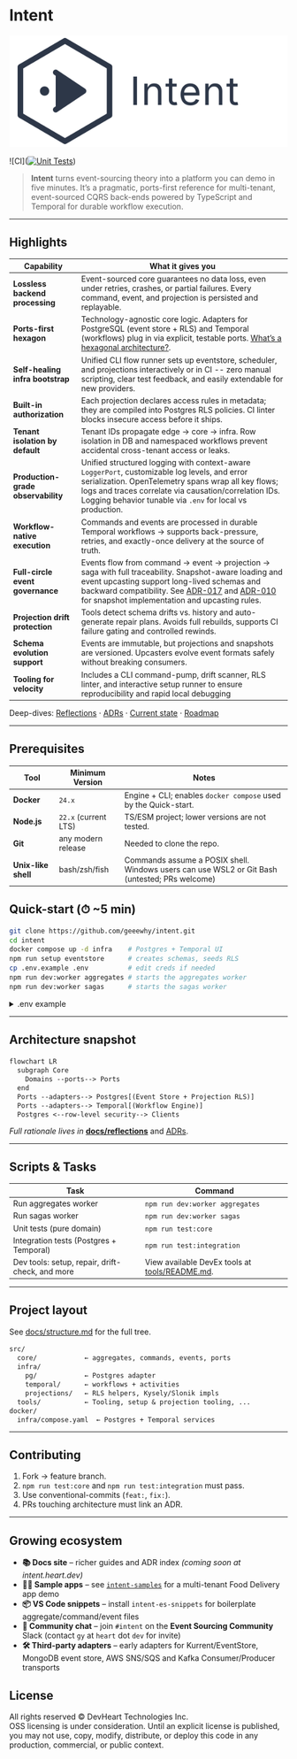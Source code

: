 # Intent

![Intent logo](docs/assets/logo-text.svg)

![CI]([![Unit Tests](https://github.com/geeewhy/intent/actions/workflows/unit-tests.yml/badge.svg)](https://github.com/geeewhy/intent/actions/workflows/unit-tests.yml))

> **Intent** turns event-sourcing theory into a platform you can demo in five minutes. It’s a pragmatic, ports-first reference for multi-tenant, event-sourced CQRS back-ends powered by TypeScript and Temporal for durable workflow execution.

---

## Highlights

| Capability                      | What it gives you                                                                                                                                                                                                                                                                                                             |
|--------------------------------|-------------------------------------------------------------------------------------------------------------------------------------------------------------------------------------------------------------------------------------------------------------------------------------------------------------------------------|
| **Lossless backend processing** | Event-sourced core guarantees no data loss, even under retries, crashes, or partial failures. Every command, event, and projection is persisted and replayable.                                                                                                                                                               |
| **Ports-first hexagon**         | Technology-agnostic core logic. Adapters for PostgreSQL (event store + RLS) and Temporal (workflows) plug in via explicit, testable ports. [What’s a hexagonal architecture?](https://en.wikipedia.org/wiki/Hexagonal_architecture_(software)).                                                                               |
| **Self-healing infra bootstrap** | Unified CLI flow runner sets up eventstore, scheduler, and projections interactively or in CI -- zero manual scripting, clear test feedback, and easily extendable for new providers.                                                                                                                                         |
| **Built-in authorization** | Each projection declares access rules in metadata; they are compiled into Postgres RLS policies. CI linter blocks insecure access before it ships.                                                                                                                                                                            |
| **Tenant isolation by default** | Tenant IDs propagate edge → core → infra. Row isolation in DB and namespaced workflows prevent accidental cross-tenant access or leaks.                                                                                                                                                                                       |
| **Production-grade observability** | Unified structured logging with context-aware `LoggerPort`, customizable log levels, and error serialization. OpenTelemetry spans wrap all key flows; logs and traces correlate via causation/correlation IDs. Logging behavior tunable via `.env` for local vs production.                                                   |
| **Workflow-native execution**   | Commands and events are processed in durable Temporal workflows → supports back-pressure, retries, and exactly-once delivery at the source of truth.                                                                                                                                                                          |
| **Full-circle event governance** | Events flow from command → event → projection → saga with full traceability. Snapshot-aware loading and event upcasting support long-lived schemas and backward compatibility. See [ADR-017](ADRs/017-event-upcasting.md) and [ADR-010](ADRs/010-snapshot-upcasting.md) for snapshot implementation and upcasting rules. |
| **Projection drift protection** | Tools detect schema drifts vs. history and auto-generate repair plans. Avoids full rebuilds, supports CI failure gating and controlled rewinds.                                                                                                                                                                               |
| **Schema evolution support**    | Events are immutable, but projections and snapshots are versioned. Upcasters evolve event formats safely without breaking consumers.                                                                                                                                                                                          |
| **Tooling for velocity**        | Includes a CLI command-pump, drift scanner, RLS linter, and interactive setup runner to ensure reproducibility and rapid local debugging                                                                                                                                                                                      |

Deep-dives: [Reflections](docs/reflections/index.md) · [ADRs](ADRs/) · [Current state](docs/current.md) · [Roadmap](docs/next.md)

---

## Prerequisites

| Tool | Minimum Version | Notes                                                                                         |
|------|-----------------|-----------------------------------------------------------------------------------------------|
| **Docker** | `24.x` | Engine + CLI; enables `docker compose` used by the Quick-start.                               |
| **Node.js** | `22.x` (current LTS) | TS/ESM project; lower versions are not tested.                                                |
| **Git** | any modern release | Needed to clone the repo.                                                                     |
| **Unix-like shell** | bash/zsh/fish | Commands assume a POSIX shell. Windows users can use WSL2 or Git Bash (untested; PRs welcome) |

## Quick-start (⏱ ~5 min)

```bash
git clone https://github.com/geeewhy/intent.git
cd intent
docker compose up -d infra    # Postgres + Temporal UI
npm run setup eventstore      # creates schemas, seeds RLS
cp .env.example .env          # edit creds if needed
npm run dev:worker aggregates # starts the aggregates worker
npm run dev:worker sagas      # starts the sagas worker
````

<details>
  <summary>.env example</summary>

```env
# Database
LOCAL_DB_HOST=localhost
LOCAL_DB_USER=postgres
LOCAL_DB_PASSWORD=postgres
LOCAL_DB_NAME=intent

# Temporal
TEMPORAL_ADDRESS=localhost:7233

# App
PORT=3000
NODE_ENV=development
LOG_LEVEL=info
LOG_ERRORS_TO_STDERR=false

# Tenancy
TEST_TENANT_ID=0af03580-98d5-4884-96e4-e75168d8b887
ACTIVE_TENANTS=$TEST_TENANT_ID
```

</details>

---

## Architecture snapshot

```mermaid
flowchart LR
  subgraph Core
    Domains --ports--> Ports
  end
  Ports --adapters--> Postgres[(Event Store + Projection RLS)]
  Ports --adapters--> Temporal[(Workflow Engine)]
  Postgres <--row-level security--> Clients
```

*Full rationale lives in* **[docs/reflections](docs/reflections/index.md)** and [ADRs](ADRs).

---

## Scripts & Tasks

| Task                                           | Command                                                               |
|------------------------------------------------|-----------------------------------------------------------------------|
| Run aggregates worker                   | `npm run dev:worker aggregates`                                       |
| Run sagas worker                        | `npm run dev:worker sagas`                                            |
| Unit tests (pure domain)                       | `npm run test:core`                                                   |
| Integration tests (Postgres + Temporal)        | `npm run test:integration`                                            |
| Dev tools: setup, repair, drift-check, and more | View available DevEx tools at [tools/README.md](src/tools/README.md). |

---

## Project layout

See [docs/structure.md](docs/structure.md) for the full tree.

```
src/
  core/            ← aggregates, commands, events, ports
  infra/
    pg/            ← Postgres adapter
    temporal/      ← workflows + activities
    projections/   ← RLS helpers, Kysely/Slonik impls
  tools/           ← Tooling, setup & projection tooling, ...
docker/
  infra/compose.yaml  ← Postgres + Temporal services
```

---

## Contributing

1. Fork -> feature branch.
2. `npm run test:core` and `npm run test:integration` must pass.
3. Use conventional-commits (`feat:`, `fix:`).
4. PRs touching architecture must link an ADR.

---

## Growing ecosystem

- **📚 Docs site** – richer guides and ADR index *(coming soon at intent.heart.dev)*
- **🧑‍💻 Sample apps** – see [`intent-samples`](https://github.com/geeewhy/intent-samples) for a multi-tenant Food Delivery app demo
- **📦 VS Code snippets** – install `intent-es-snippets` for boilerplate aggregate/command/event files
- **💬 Community chat** – join `#intent` on the **Event Sourcing Community** Slack (contact `gy` at `heart` dot `dev` for invite)
- **🛠 Third-party adapters** – early adapters for Kurrent/EventStore, MongoDB event store, AWS SNS/SQS and Kafka Consumer/Producer transports

## License

All rights reserved © DevHeart Technologies Inc.  
OSS licensing is under consideration. Until an explicit license is published, you may not use, copy, modify, distribute, or deploy this code in any production, commercial, or public context.